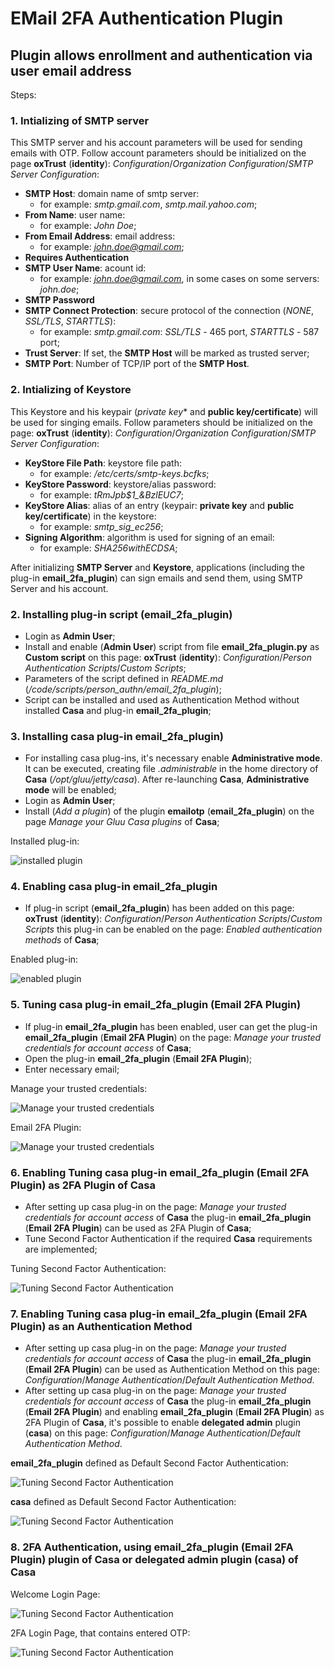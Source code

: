 # EMail 2FA Authentication Plugin
## Plugin allows enrollment and authentication via user email address
Steps:

### 1. Intializing of SMTP server

This SMTP server and his account parameters will be used for sending emails with OTP.
Follow account parameters should be initialized on the page
**oxTrust** (**identity**): *Configuration*/*Organization Configuration*/*SMTP Server Configuration*:

- **SMTP Host**: domain name of smtp server:
    * for example: *smtp.gmail.com*, *smtp.mail.yahoo.com*;
- **From Name**: user name:
    * for example: *John Doe*;
- **From Email Address**: email address:
    * for example: *john.doe@gmail.com*;
- **Requires Authentication**
- **SMTP User Name**: acount id:
    * for example: *john.doe@gmail.com*, in some cases on some servers: *john.doe*;
- **SMTP Password**
- **SMTP Connect Protection**: secure protocol of the connection (*NONE*, *SSL/TLS*, *STARTTLS*):
    * for example: *smtp.gmail.com*: *SSL/TLS* - 465 port, *STARTTLS* - 587 port;
- **Trust Server**: If set, the **SMTP Host** will be marked as trusted server;
- **SMTP Port**: Number of TCP/IP port of the **SMTP Host**.

### 2. Intializing of Keystore

This Keystore and his keypair (*private key** and **public key/certificate**) will be used for singing emails.
Follow parameters should be initialized on the page:
**oxTrust** (**identity**): *Configuration*/*Organization Configuration*/*SMTP Server Configuration*:

- **KeyStore File Path**: keystore file path:
    * for example: */etc/certs/smtp-keys.bcfks*;
- **KeyStore Password**: keystore/alias password:
    * for example: *tRmJpb$1_&BzlEUC7*;
- **KeyStore Alias**: alias of an entry (keypair: **private key** and **public key/certificate**) in the keystore:
    * for example: *smtp_sig_ec256*;
- **Signing Algorithm**: algorithm is used for signing of an email:
    * for example: *SHA256withECDSA*;

After initializing **SMTP Server** and **Keystore**, applications (including the plug-in **email_2fa_plugin**) can sign emails and send them, using SMTP Server and his account.

### 2. Installing plug-in script (**email_2fa_plugin**)

- Login as **Admin User**;
- Install and enable (**Admin User**) script from file **email_2fa_plugin.py** as **Custom script** on this page:
**oxTrust** (**identity**): *Configuration*/*Person Authentication Scripts*/*Custom Scripts*;
- Parameters of the script defined in *README.md* (*<root-dir>/code/scripts/person_authn/email_2fa_plugin*);
- Script can be installed and used as Authentication Method without installed **Casa** and plug-in **email_2fa_plugin**;

### 3. Installing casa plug-in **email_2fa_plugin**)

- For installing casa plug-ins, it's necessary enable **Administrative mode**. It can be executed, creating file *.administrable* in the home directory of **Casa**
(*/opt/gluu/jetty/casa*). After re-launching **Casa**, **Administrative mode** will be enabled;
- Login as **Admin User**;
- Install (*Add a plugin*) of the plugin **emailotp** (**email_2fa_plugin**) on the page *Manage your Gluu Casa plugins* of **Casa**;

Installed plug-in:

![installed plugin](./img/1.installed_plugin.png)

### 4. Enabling casa plug-in **email_2fa_plugin**

- If plug-in script (**email_2fa_plugin**) has been added on this page: **oxTrust** (**identity**): *Configuration*/*Person Authentication Scripts*/*Custom Scripts*
this plug-in can be enabled on the page: *Enabled authentication methods* of **Casa**;

Enabled plug-in:

![enabled plugin](./img/2.enabled_plugin.png)

### 5. Tuning casa plug-in **email_2fa_plugin** (**Email 2FA Plugin**)

- If plug-in **email_2fa_plugin** has been enabled, user can get the plug-in **email_2fa_plugin** (**Email 2FA Plugin**) on the page:
*Manage your trusted credentials for account access* of **Casa**;
- Open the plug-in **email_2fa_plugin** (**Email 2FA Plugin**);
- Enter necessary email;

Manage your trusted credentials:

![Manage your trusted credentials](./img/3.manage_creds.png)

Email 2FA Plugin:

![Manage your trusted credentials](./img/4.email_2fa_plugin.png)

### 6. Enabling Tuning casa plug-in **email_2fa_plugin** (**Email 2FA Plugin**) as 2FA Plugin of **Casa**

- After setting up casa plug-in on the page: *Manage your trusted credentials for account access* of **Casa** the plug-in **email_2fa_plugin** (**Email 2FA Plugin**)
can be used as 2FA Plugin of **Casa**;
- Tune Second Factor Authentication if the required **Casa** requirements are implemented;

Tuning Second Factor Authentication:

![Tuning Second Factor Authentication](./img/5.second_factor_auth.png)

### 7. Enabling Tuning casa plug-in **email_2fa_plugin** (**Email 2FA Plugin**) as an Authentication Method

- After setting up casa plug-in on the page: *Manage your trusted credentials for account access* of **Casa** the plug-in **email_2fa_plugin** (**Email 2FA Plugin**)
can be used as Authentication Method on this page: *Configuration*/*Manage Authentication*/*Default Authentication Method*.
- After setting up casa plug-in on the page: *Manage your trusted credentials for account access* of **Casa** the plug-in **email_2fa_plugin** (**Email 2FA Plugin**)
and enabling **email_2fa_plugin** (**Email 2FA Plugin**) as 2FA Plugin of **Casa**, it's possible to enable **delegated admin** plugin (**casa**) on this page:
*Configuration*/*Manage Authentication*/*Default Authentication Method*.

**email_2fa_plugin** defined as Default Second Factor Authentication:

![Tuning Second Factor Authentication](./img/6.default_auth_email_2fa_plugin.png)

**casa** defined as Default Second Factor Authentication:

![Tuning Second Factor Authentication](./img/7.default_auth_casa.png)

### 8. 2FA Authentication, using **email_2fa_plugin** (**Email 2FA Plugin**) plugin of **Casa** or **delegated admin** plugin (**casa**) of **Casa**

Welcome Login Page:

![Tuning Second Factor Authentication](./img/8.login_welcome.png)

2FA Login Page, that contains entered OTP:

![Tuning Second Factor Authentication](./img/9.login_auth_token.png)
